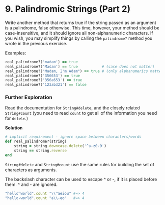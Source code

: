 # 9. Palindromic Strings (Part 2)

Write another method that returns true if the string passed as an argument is a palindrome, false otherwise.   This time, however, your method should be case-insensitive, and it  should ignore all non-alphanumeric characters.  If you wish, you may  simplify things by calling the `palindrome?` method you wrote in the previous exercise.

Examples:

```ruby
real_palindrome?('madam') == true
real_palindrome?('Madam') == true           # (case does not matter)
real_palindrome?("Madam, I'm Adam") == true # (only alphanumerics matter)
real_palindrome?('356653') == true
real_palindrome?('356a653') == true
real_palindrome?('123ab321') == false
```

### Further Exploration

Read the documentation for `String#delete`, and the closely related `String#count` (you need to read `count` to get all of the information you need for `delete`.)

**Solution**

```ruby
# implicit requirement - ignore space between characters/words
def real_palindrome?(string)
    string = string.downcase.delete('^a-z0-9')
    string == string.reverse
end
```

`String#delete` and `String#count` use the same rules for building the set of characters as arguments.

The backslash character can be used to escape ^ or -, if it is placed before them. ^ and - are ignored. 

```ruby
"hello^world".count "\\^aeiou" #=> 4
"hello-world".count "a\\-eo"   #=> 4
```

